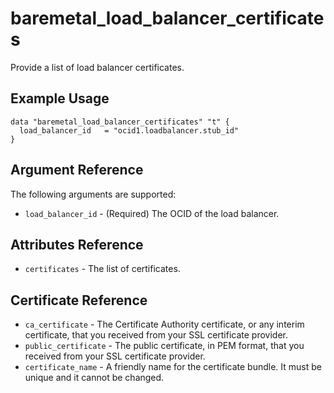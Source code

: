 # baremetal\_load\_balancer\_certificates

Provide a list of load balancer certificates.

## Example Usage

```
data "baremetal_load_balancer_certificates" "t" {
  load_balancer_id   = "ocid1.loadbalancer.stub_id"
}
```

## Argument Reference

The following arguments are supported:

* `load_balancer_id` - (Required) The OCID of the load balancer.


## Attributes Reference
* `certificates` - The list of certificates.

## Certificate Reference
* `ca_certificate` - The Certificate Authority certificate, or any interim certificate, that you received from your SSL certificate provider.
* `public_certificate` - The public certificate, in PEM format, that you received from your SSL certificate provider.
* `certificate_name` - A friendly name for the certificate bundle. It must be unique and it cannot be changed.
